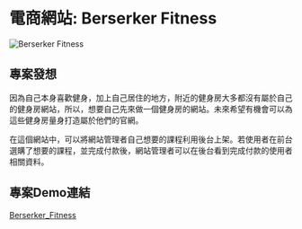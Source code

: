 # 電商網站: Berserker Fitness
![Berserker Fitness](https://upload.cc/i1/2021/04/22/y1iqKv.png "Berserker Fitness")

## 專案發想
因為自己本身喜歡健身，加上自己居住的地方，附近的健身房大多都沒有屬於自己的健身房網站，所以，想要自己先來做一個健身房的網站。未來希望有機會可以為這些健身房量身打造屬於他們的官網。 

在這個網站中，可以將網站管理者自己想要的課程利用後台上架。若使用者在前台選購了想要的課程，並完成付款後，網站管理者可以在後台看到完成付款的使用者相關資料。
## 專案Demo連結
[Berserker_Fitness](https://landy510.github.io/Display_Vue_porfolio/)	